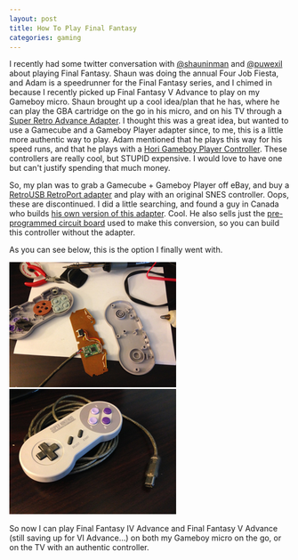```yaml
---
layout: post
title: How To Play Final Fantasy
categories: gaming
---
```


I recently had some twitter conversation with [@shauninman](http://twitter.com/shauninman) and [@puwexil](http://twitter.com/puwexil) about playing Final Fantasy. Shaun was doing the annual Four Job Fiesta, and Adam is a speedrunner for the Final Fantasy series, and I chimed in because I recently picked up Final Fantasy V Advance to play on my Gameboy micro. Shaun brought up a cool idea/plan that he has, where he can play the GBA cartridge on the go in his micro, and on his TV through a [Super Retro Advance Adapter](http://www.amazon.com/Retro-Bit-Super-Retro-Advance-Adapter-Nintendo/dp/B00EXPCTQQ). I thought this was a great idea, but wanted to use a Gamecube and a Gameboy Player adapter since, to me, this is a little more authentic way to play. Adam mentioned that he plays this way for his speed runs, and that he plays with a [Hori Gameboy Player Controller](http://www.amazon.com/Hori-Gameboy-Player-Controller-Indigo/dp/B00076R67C/ref=sr_1_fkmr0_1?s=videogames&ie=UTF8&qid=1405805455&sr=1-1-fkmr0&keywords=hori+gamecube+snes). These controllers are really cool, but STUPID expensive. I would love to have one but can't justify spending that much money.

So, my plan was to grab a Gamecube + Gameboy Player off eBay, and buy a [RetroUSB RetroPort adapter](http://www.retrousb.com/product_info.php?cPath=31&products_id=31) and play with an original SNES controller. Oops, these are discontinued. I did a little searching, and found a guy in Canada who builds [his own version of this adapter](http://www.raphnet.net/electronique/x2wii/index_en.php). Cool. He also sells just the [pre-programmed circuit board](http://www.raphnet-tech.com/products/nes2wii/index.php) used to make this conversion, so you can build this controller without the adapter.

As you can see below, this is the option I finally went with.

[![controller build](/images/snesGCBuildThumb.jpg)](/images/snesGCBuild.jpg)
[![controller build](/images/snesGCDoneThumb.jpg)](/images/snesGCDone.jpg)

So now I can play Final Fantasy IV Advance and Final Fantasy V Advance (still saving up for VI Advance...) on both my Gameboy micro on the go, or on the TV with an authentic controller.
